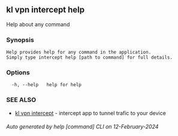 ## kl vpn intercept help

Help about any command

### Synopsis

```
Help provides help for any command in the application.
Simply type intercept help [path to command] for full details.
```

### Options

```
  -h, --help   help for help
```

### SEE ALSO

* [kl vpn intercept](kl_vpn_intercept.md)  - intercept app to tunnel trafic to your device

###### Auto generated by help [command] CLI on 12-February-2024
